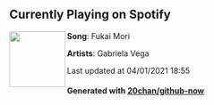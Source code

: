 ## Currently Playing on Spotify

[<img align="left" width="100" src="https://i.scdn.co/image/ab67616d00004851f01d98a3ab41eb1bb640e067">](https://open.spotify.com/album/7DG6Yuoazjv9UPkFGG5MCW)

**Song**: Fukai Mori

**Artists**: Gabriela Vega

Last updated at 04/01/2021 18:55

#### Generated with [20chan/github-now](https://github.com/20chan/github-now)
